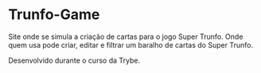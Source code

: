 # Trunfo-Game

Site onde se simula a criação de cartas para o jogo Super Trunfo. Onde quem usa pode criar, editar e filtrar um baralho de cartas do Super Trunfo.

Desenvolvido durante o curso da Trybe.
